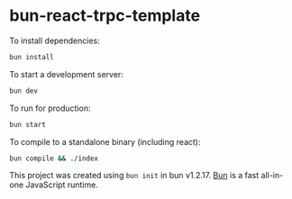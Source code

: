 # bun-react-trpc-template

To install dependencies:

```bash
bun install
```

To start a development server:

```bash
bun dev
```

To run for production:

```bash
bun start
```

To compile to a standalone binary (including react):

```bash
bun compile && ./index
```

This project was created using `bun init` in bun v1.2.17. [Bun](https://bun.sh)
is a fast all-in-one JavaScript runtime.
